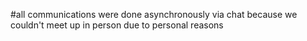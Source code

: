 #all communications were done asynchronously via chat because we couldn't meet up in person due to personal reasons
